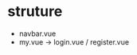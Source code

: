 ﻿<!--
 * @Description:
 * @version:
 * @Author: GanEhank
 * @Date: 2019-08-18 23:51:50
 * @LastEditors: GanEhank
 * @LastEditTime: 2019-08-18 23:58:16
 -->

# struture

- navbar.vue
- my.vue -> login.vue / register.vue
